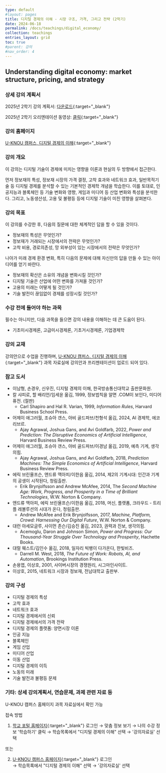```yaml
---
type: default
#layout: pages
title: 디지털 경제의 이해 - 시장 구조, 가격, 그리고 전략 (2학기)
date: 2024-06-18
permalink: /docs/teachings/digital_economy/
collection: teachings
entries_layout: grid
toc: true
#parent: 강의
#nav_order: 4
---
```


## Understanding digital economy: market structure, pricing, and strategy

### 상세 강의 계획서

2025년 2학기 강의 계획서: [다운로드](https://drive.google.com/file/d/1Q3KQRtZd_aXi_jsOqtFCsvL7vIJmdJ1v/view){:target="_blank"}

2025년 2학기 오리엔테이션 동영상: [클릭](https://youtu.be/4PtEYarfjD0){:target="_blank"}


### 강의 홈페이지
[U-KNOU 캠퍼스, 디지털 경제의 이해](https://ucampus.knou.ac.kr/ekp/user/course/initUCRCourse.sdo?sbjtId=KNOU0911001&cntsId=KNOU0911){:target="_blank"}

### 강의 개요
이 강의는 디지털 기술이 경제에 미치는 영향을 이론과 현실의 두 방향에서 접근한다. 

먼저 정보재의 특성, 정보재 시장의 가격 결정, 고착 효과와 네트워크 효과, 일반목적기술 등 디지털 경제를 분석할 수 있는 기본적인 경제학 개념을 학습한다. 이를 토대로, 인공지능과 블록체인 등 기술 변화와 영향, 게임과 미디어 등 산업 변화와 특성을  분석한다. 그리고, 노동생산성, 고용 및 불평등 등에 디지털 기술이 미친 영향을 살펴본다. 

### 강의 목표

이 강의를 수강한 후, 다음의 질문에 대한 체계적인 답을 할 수 있을 것이다.

- 정보재의 특성은 무엇인가?
- 정보재가 거래되는 시장에서의 전략은 무엇인가?
- 고착 비용, 경로의존성, 망 외부성이 있는 시장에서의 전략은 무엇인가?

나아가 미래 경제 환경 변화, 특히 다음의 문제에 대해 자신만의 답을 만들 수 있는 아이디어를 얻기 바란다.

- 정보재의 확산은 소유의 개념을 변화시킬 것인가?
- 디지털 기술은 산업에 어떤 변화를 가져올 것인가?
- 고용의 미래는 어떻게 될 것인가?
- 기술 발전이 끊임없이 경제를 성장시킬 것인가?

### 수강 전에 들어야 하는 과목

필수는 아니지만, 다음 과목을 들으면 강의 내용을 이해하는 데 큰 도움이 된다.

- 기초미시경제론, 고급미시경제론, 기초거시경제론, 기업경제학

### 강의 교재

강의안으로 수업을 진행하며, [U-KNOU 캠퍼스, 디지털 경제의 이해](https://ucampus.knou.ac.kr/ekp/user/course/initUCRCourse.sdo?sbjtId=KNOU0911001&cntsId=KNOU0911){:target="_blank"} 과목 자료실에 강의안과 프리젠테이션이 업로드 되어 있다.

### 참고 도서
- 이남형, 손경우, 신우진, 디지털 경제의 이해, 한국방송통신대학교 출판문화원.
- 칼 샤피로, 할 배리언/임세윤 옮김, 1999, 정보법칙을 알면 .COM이 보인다, 미디어퓨전. (절판)
  * Carl Shapiro and Hal R. Varian, 1999,<em> Information Rules</em>, Harvard Business School Press.
- 어제이 애그러월, 조슈아 갠스, 아비 골드파브/천형석 옮김, 2024, AI 경제학, 에코리브르.  
  * Ajay Agrawal, Joshua Gans, and Avi Goldfarb, 2022, <em>Power and Prediction: The Disruptive Economics of Artificial Intelligence</em>, Harvard Business Review Press.
- 어제이 애그러월, 조슈아 갠스, 아비 골드파브/이경남 옮김, 2019, 예측 기계, 생각의힘. 
  * Ajay Agrawal, Joshua Gans, and Avi Goldfarb, 2018, <em>Prediction Machines: The Simple Economics of Artificial Intelligence</em>, Harvard Business Review Press.
- 에릭 브린욜프슨, 앤드류 맥아피/이한음 옮김, 2014, 제2의 기계시대: 인간과 기계의 공생이 시작된다, 청림출판. 
  * Erik Brynjolfsson and Andrew McAfee, 2014, The <em>Second Machine Age: Work, Progress, and Prosperity in a Time of Brilliant Technologies</em>, W.W. Norton & Company.
- 앤드류 맥아피, 에릭 브린욜프슨/이한음 옮김, 2018, 머신, 플랫폼, 크라우드 - 트리플 레볼루션의 시대가 온다, 청림출판.
  * Andrew McAfee and Erik Brynjolfsson, 2017, <em>Machine, Platform, Crowd: Harnessing Our Digital Future</em>, W.W. Norton & Company.
- 대런 아세모글루, 사이먼 존슨/김승진 옮김, 2023, 권력과 진보, 생각의힘.
  * Acemoglu, Daron and Johnson Simon, <em>Power and Progress: Our Thousand-Year Struggle Over Technology and Prosperity</em>, Hachette Books.    
- 대럴 웨스트/김인수 옮김, 2018, 일자리 빅뱅이 다가온다, 한빛비즈.
  * Darrell M. West, 2018, <em>The Future of Work: Robots, AI, and Automation</em>, Brookings Institution Press.
- 손용엽, 이상호, 2001, 사이버시장의 경쟁원리, 시그마인사이트.
- 이상호, 2015, 네트워크 시장과 정보재, 전남대학교 출판부.

### 강의 구성

- 디지털 경제의 특성
- 고착 효과
- 네트워크 효과
- 디지털 경제에서의 신뢰
- 디지털 경제에서의 가격 전략
- 디지털 경제의 플랫폼: 양면시장 이론
- 인공 지능
- 블록체인
- 게임 산업
- 미디어 산업
- 이동 산업
- 디지털 경제의 이득
- 노동의 미래
- 기술 발전과 불평등 문제

### 기타: 상세 강의계획서, 연습문제, 과제 관련 자료 등

U-KNOU 캠퍼스 홈페이지 과목 자료실에서 확인 가능

접속 방법

1. [학교 포털 홈페이지](https://www.knou.ac.kr){:target="_blank"} 로그인 
→ 맞춤 정보 보기 
→ 나의 수강 정보 '학습하기' 클릭 
→ 학습목록에서 "디지털 경제의 이해" 선택 
→ '강의자료실' 선택 

또는

2. [U-KNOU 캠퍼스 홈페이지](https://ucampus.knou.ac.kr/){:target="_blank"} 로그인  
→ 학습목록에서 "디지털 경제의 이해" 선택
→  '강의자료실' 선택